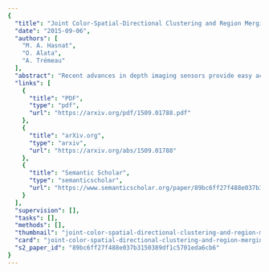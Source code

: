 ```yaml
---
{
  "title": "Joint Color-Spatial-Directional Clustering and Region Merging (JCSD-RM) for Unsupervised RGB-D Image Segmentation",
  "date": "2015-09-06",
  "authors": [
    "M. A. Hasnat",
    "O. Alata",
    "A. Trémeau"
  ],
  "abstract": "Recent advances in depth imaging sensors provide easy access to the synchronized depth with color, called RGB-D image. In this paper, we propose an unsupervised method for indoor RGB-D image segmentation and analysis. We consider a statistical image generation model based on the color and geometry of the scene. Our method consists of a joint color-spatial-directional clustering method followed by a statistical planar region merging method. We evaluate our method on the NYU depth database and compare it with existing unsupervised RGB-D segmentation methods. Results show that, it is comparable with the state of the art methods and it needs less computation time. Moreover, it opens interesting perspectives to fuse color and geometry in an unsupervised manner.",
  "links": [
    {
      "title": "PDF",
      "type": "pdf",
      "url": "https://arxiv.org/pdf/1509.01788.pdf"
    },
    {
      "title": "arXiv.org",
      "type": "arxiv",
      "url": "https://arxiv.org/abs/1509.01788"
    },
    {
      "title": "Semantic Scholar",
      "type": "semanticscholar",
      "url": "https://www.semanticscholar.org/paper/89bc6ff27f488e037b3150389df1c5701eda6cb6"
    }
  ],
  "supervision": [],
  "tasks": [],
  "methods": [],
  "thumbnail": "joint-color-spatial-directional-clustering-and-region-merging-jcsd-rm-for-unsupervised-rgb-d-image-segmentation-thumb.jpg",
  "card": "joint-color-spatial-directional-clustering-and-region-merging-jcsd-rm-for-unsupervised-rgb-d-image-segmentation-card.jpg",
  "s2_paper_id": "89bc6ff27f488e037b3150389df1c5701eda6cb6"
}
---
```


